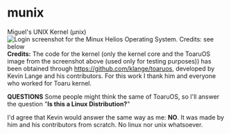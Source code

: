 # munix
Miguel's UNIX Kernel (μnix)
![Login screenshot for the Minux Helios Operating System. Credits: see below](http://i.imgur.com/YayfmDP.png)
**Credits:** The code for the kernel (only the kernel core and the ToaruOS image from the screenshot above (used only for testing purposes)) has been obtained through https://github.com/klange/toaruos, developed by Kevin Lange and his contributors. For this work I thank him and everyone who worked for Toaru kernel.

**QUESTIONS**
Some people might think the same of ToaruOS, so I'll answer the question "**Is this a Linux Distribution?**"

I'd agree that Kevin would answer the same way as me: **NO**. It was made by him and his contributors from scratch. No linux nor unix whatsoever.

